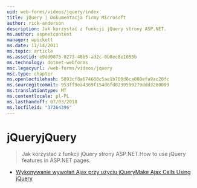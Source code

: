 ```yaml
---
uid: web-forms/videos/jquery/index
title: jQuery | Dokumentacja firmy Microsoft
author: rick-anderson
description: Jak korzystać z funkcji jQuery strony ASP.NET.
ms.author: aspnetcontent
manager: wpickett
ms.date: 11/14/2011
ms.topic: article
ms.assetid: e9dd0075-0273-48b5-ad2c-0b0ec8e1055b
ms.technology: dotnet-webforms
msc.legacyurl: /web-forms/videos/jquery
msc.type: chapter
ms.openlocfilehash: 5893cf8a674688c5ae1b700d8ca088efa9ac20fc
ms.sourcegitcommit: 953ff9ea4369f154d6fd0239599279ddd3280009
ms.translationtype: MT
ms.contentlocale: pl-PL
ms.lasthandoff: 07/03/2018
ms.locfileid: "37364396"
---
```

<a name="jquery"></a><span data-ttu-id="0518d-103">jQuery</span><span class="sxs-lookup"><span data-stu-id="0518d-103">jQuery</span></span>
====================
> <span data-ttu-id="0518d-104">Jak korzystać z funkcji jQuery strony ASP.NET.</span><span class="sxs-lookup"><span data-stu-id="0518d-104">How to use jQuery features in ASP.NET pages.</span></span>


- [<span data-ttu-id="0518d-105">Wykonywanie wywołań Ajax przy użyciu jQuery</span><span class="sxs-lookup"><span data-stu-id="0518d-105">Make Ajax Calls Using jQuery</span></span>](how-do-i-make-ajax-calls-using-jquery.md)
